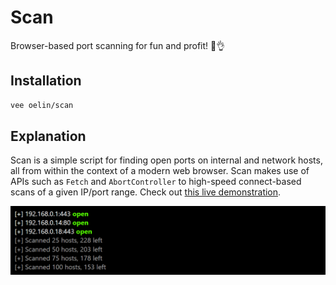 # Scan

Browser-based port scanning for fun and profit! 🥳👌

## Installation

```sh
vee oelin/scan
```

## Explanation

Scan is a simple script for finding open ports on internal and network hosts, all from within the context of a modern web browser. Scan makes use of APIs such as `Fetch` and `AbortController` to high-speed connect-based scans of a given IP/port range. Check out [this live demonstration](https://pscanjs.web.app).

<img src='scan.png'>
